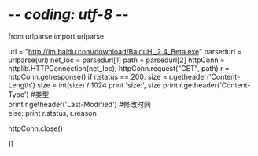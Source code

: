 
# -*- coding: utf-8 -*-

from urlparse import urlparse

url = "http://im.baidu.com/download/BaiduHi_2.4_Beta.exe"
parsedurl = urlparse(url)
net_loc = parsedurl[1]
path = parsedurl[2]
httpConn = httplib.HTTPConnection(net_loc);
httpConn.request("GET", path)
r = httpConn.getresponse()
if r.status == 200:
    size = r.getheader('Content-Length')
    size = int(size) / 1024
    print 'size:', size
    print r.getheader('Content-Type')       #类型   
    print r.getheader('Last-Modified')      #修改时间   
else:
    print r.status, r.reason

httpConn.close()

]]